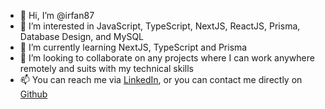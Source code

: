 - 👋 Hi, I’m @irfan87
- 👀 I’m interested in JavaScript, TypeScript, NextJS, ReactJS, Prisma, Database Design, and MySQL
- 🌱 I’m currently learning NextJS, TypeScript and Prisma
- 💞️ I’m looking to collaborate on any projects where I can work anywhere remotely and suits with my technical skills
- 📫 You can reach me via [LinkedIn](https://www.linkedin.com/in/ahmad-irfan-mohammad-shukri-b514bb47/), or you can contact me directly on [Github](https://github.com/irfan87)

<!---
irfan87/irfan87 is a ✨ special ✨ repository because its `README.md` (this file) appears on your GitHub profile.
You can click the Preview link to take a look at your changes.
--->
